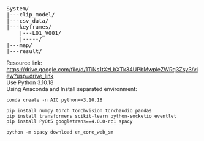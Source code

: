 <pre>
System/
|---clip_model/
|---csv_data/
|---keyframes/
    |---L01_V001/
    |-----/
|---map/
|---result/
</pre>
Resource link: https://drive.google.com/file/d/1TiNs1tXzLbXTk34UPbMwpleZWRq3Zsy3/view?usp=drive_link
<Br>
Use Python 3.10.18
<Br>
Using Anaconda and Install separated environment: 
```
conda create -n AIC python==3.10.18
```
```
pip install numpy torch torchvision torchaudio pandas
pip install transformers scikit-learn python-socketio eventlet
pip install PyQt5 googletrans==4.0.0-rc1 spacy
```
```
python -m spacy download en_core_web_sm
```
